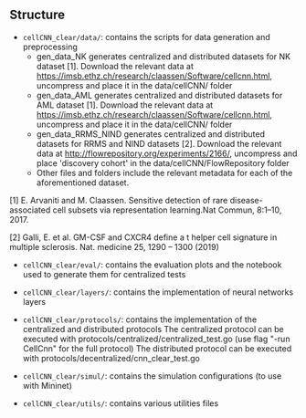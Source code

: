 ## Structure
- `cellCNN_clear/data/`: contains the scripts for data generation and preprocessing
    - gen_data_NK generates centralized and distributed datasets for NK dataset [1]. Download the relevant data
at https://imsb.ethz.ch/research/claassen/Software/cellcnn.html, uncompress and place it in the data/cellCNN/ folder
    - gen_data_AML generates centralized and distributed datasets for AML dataset [1]. Download the relevant data
at https://imsb.ethz.ch/research/claassen/Software/cellcnn.html, uncompress and place it in the data/cellCNN/ folder
    - gen_data_RRMS_NIND generates centralized and distributed datasets for RRMS and NIND datasets [2]. Download the relevant data
at  http://flowrepository.org/experiments/2166/, uncompress and place 'discovery cohort' in the data/cellCNN/FlowRepository folder
    - Other files and folders include the relevant metadata for each of the aforementioned dataset.


[1] E. Arvaniti and M. Claassen. Sensitive detection of rare disease-associated cell subsets via representation learning.Nat Commun, 8:1–10, 2017.

[2] Galli, E. et al. GM-CSF and CXCR4 define a t helper cell signature in multiple sclerosis. Nat. medicine 25, 1290 – 1300
(2019)

- `cellCNN_clear/eval/`: contains the evaluation plots and the notebook used to generate them for centralized tests

- `cellCNN_clear/layers/`: contains the implementation of neural networks layers

- `cellCNN_clear/protocols/`: contains the implementation of the centralized and distributed protocols
    The centralized protocol can be executed with protocols/centralized/centralized_test.go
        (use flag "-run CellCnn" for the full protocol)
    The distributed protocol can be executed with protocols/decentralized/cnn_clear_test.go

- `cellCNN_clear/simul/`: contains the simulation configurations (to use with Mininet)

- `cellCNN_clear/utils/`: contains various utilities files
